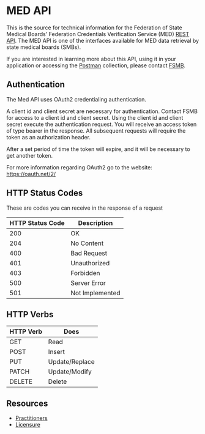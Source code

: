 # MED API


This is the source for technical information for the Federation of State Medical Boards' Federation Credentials Verification Service (MED) [REST API](https://en.wikipedia.org/wiki/Representational_state_transfer). 
The MED API is one of the interfaces available for MED data retrieval by state medical boards (SMBs). 

If you are interested in learning more about this API, using it in your application or accessing the [Postman]( https://www.getpostman.com/) collection,  please contact [FSMB](mailto:pdc@fsmb.org).


## Authentication 

The Med API uses OAuth2 credentialing authentication.

A client id and client secret are necessary for authentication. 
Contact FSMB for access to a client id and client secret. 
Using the client id and client secret execute the authentication request. 
You will receive an access token of type bearer in the response.
All subsequent requests will require the token as an authorization header. 

After a set period of time the token will expire, and it will be necessary to get another token.


For more information regarding OAuth2 go to the website: https://oauth.net/2/


## HTTP Status Codes

These are codes you can receive in the response of a request

| HTTP Status Code | Description     |
| ---------------- | --------------- |
| 200              | OK              |
| 204              | No Content      |
| 400              | Bad Request     |
| 401              | Unauthorized    |
| 403              | Forbidden       |
| 500              | Server Error    |
| 501              | Not Implemented |

## HTTP Verbs

| HTTP Verb | Does   |
| --------- | ------ |
| GET       | Read   |
| POST      | Insert |
| PUT       | Update/Replace |
| PATCH     | Update/Modify |
| DELETE    | Delete |

## Resources

- [Practitioners](docs/practitioners/README.md)
- [Licensure](docs/licensure/README.md)